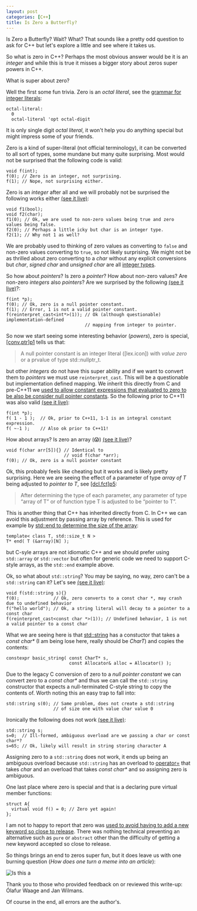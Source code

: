 ```yaml
---
layout: post
categories: [C++]
title: Is Zero a Butterfly?
---
```


Is Zero a Butterfly? Wait? What? That sounds like a pretty odd question to ask for C++ but let's explore a little and 
see where it takes us. 

So what is zero in C++? Perhaps the most obvious answer would be it is an *integer* and while this is true it misses a bigger
story about zeros super powers in C++.

What is super about zero?

Well the first some fun trivia. Zero is an *octal literal*,
see the [grammar for integer literals](http://eel.is/c++draft/lex.icon#nt:octal-literal):

```
octal-literal:
  0
  octal-literal 'opt octal-digit
```

It is only single digit *octal literal*, it won't help you do anything special but might impress some of your friends.

Zero is a kind of super-literal (not official terminology), it can be converted to all sort of types, some mundane but many 
quite surprising. Most would not be surprised that the following code is valid:

```
void f(int);
f(0); // Zero is an integer, not surprising.
f(1); // Nope, not surprising either.
```

Zero is an *integer* after all and we will probably not be surprised the following works either [(see it live)](https://godbolt.org/z/rd1a6d):

```
void f1(bool);
void f2(char);
f1(0); // Ok, we are used to non-zero values being true and zero values being false.
f2(0); // Perhaps a little icky but char is an integer type.
f2(1); // Why not 1 as well?
```

We are probably used to thinking of zero values as converting to `false` and non-zero values converting to `true`,
so not likely surprising. We might not be as thrilled about zero converting to a *char* without any explicit conversions
but *char*, *signed char* and *unsigned char* are all [integer types](http://eel.is/c++draft/basic.types#basic.fundamental-1).

So how about *pointers*? Is zero a *pointer*? How about non-zero values? Are non-zero *integers* also *pointers*? Are we 
surprised by the following [(see it live)](https://godbolt.org/z/G56vso)?:

```
f(int *p);
f(0); // Ok, zero is a null pointer constant.
f(1); // Error, 1 is not a valid pointer constant.
f(reinterpret_cast<int*>(1)); // Ok (although questionable) implementation-defined 
                              // mapping from integer to pointer.
```

So now we start seeing some interesting behavior (*powers*), zero is special, [\[conv.ptr\]p1](http://eel.is/c++draft/conv.ptr#1) tells us that:

> A null pointer constant is an integer literal ([lex.icon]) with *value zero* or a prvalue of type std::nullptr_t. 

but other *integers* do not have this super ability and if we want to convert them to *pointers* we must use 
`reinterpret_cast`. This will be a questionable but implementation defined mapping. We inherit this directly from C and
pre-C++11 we [used to allow constant expressions that evaluated to zero to be also be consider null pointer constants](https://twitter.com/shafikyaghmour/status/1156425516057952256?s=20).
So the following prior to C++11 was also valid [(see it live)](https://godbolt.org/z/sjMWaW):

```
f(int *p);
f( 1 - 1 );  // Ok, prior to C++11, 1-1 is an integral constant expression.           
f( ~-1 );    // Also ok prior to C++11!
```

How about arrays? Is zero an array (😱) [(see it live)](https://godbolt.org/z/Wv7463)? 

```
void f(char arr[5]){} // Identical to
                      // void f(char *arr);
f(0); // Ok, zero is a null pointer constant
```

Ok, this probably feels like cheating but it works and is likely pretty surprising. Here we are seeing the effect of
a parameter of type *array of T* being adjusted to *pointer to T*, see [\[dcl.fct\]p5](http://eel.is/c++draft/dcl.fct#5):

> After determining the type of each parameter, any parameter of type “array of T” or of function type T is adjusted to be “pointer to T”.

This is another thing that C++ has inherited directly from C. In C++ we can avoid this adjustment by passing array by reference. This is used for example by [std::end to determine the size of the array](https://stackoverflow.com/a/33496357/1708801):

```
template< class T, std::size_t N >
T* end( T (&array)[N] );
```

but C-syle arrays are not idiomatic C++ and we should prefer using `std::array` or `std::vector` but often for generic 
code we need to support C-style arrays, as the `std::end` example above.

Ok, so what about `std::string`? You may be saying, no way, zero can't be a `std::string` can it? 
Let's see [(see it live)](https://godbolt.org/z/KbzWf6):

```
void f(std::string s){}
f(0);             // Ok, zero converts to a const char *, may crash due to undefined behavior
f("hello world"); // Ok, a string literal will decay to a pointer to a const char 
f(reinterpret_cast<const char *>(1)); // Undefined behavior, 1 is not a valid pointer to a const char 
```

What we are seeing here is that [std::string](https://en.cppreference.com/w/cpp/string/basic_string/basic_string) has a constuctor that takes a *const char\** (I am being lose here, really should be *CharT*) and copies the contents:

```
constexpr basic_string( const CharT* s,
                        const Allocator& alloc = Allocator() );
```

Due to the legacy C conversion of zero to a *null pointer constant* we can convert zero to a *const char\** and thus we can 
call the `std::string` constructor that expects a null-terminated C-style string to copy the contents of. Worth noting this 
an easy trap to fall into:

```
std::string s(0); // Same problem, does not create a std::string
                  // of size one with value char value 0
```

Ironically the following does not work [(see it live)](https://godbolt.org/z/Khvf4h):

```
std::string s;
s=0;  // Ill-formed, ambiguous overload are we passing a char or const char*?
s=65; // Ok, likely will result in string storing character A
```

Assigning zero to a `std::string` does not work, it ends up being an ambiguous overload because `std::string` has an overload to [operator=](https://en.cppreference.com/w/cpp/string/basic_string/operator%3D) that takes *char* and an overload that takes *const char\** and so assigning zero is ambiguous.

One last place where zero is special and that is a declaring pure virtual member functions:

```
struct A{
  virtual void f() = 0; // Zero yet again!
};
```

I am not to happy to report that zero was [used to avoid having to add a new keyword so close to release](https://twitter.com/shafikyaghmour/status/1221599185436200960?s=20). There was nothing technical preventing an alternative such as `pure` or `abstract` other than the difficulty of getting a new keyword accepted so close to release.

So things brings an end to zeros super fun, but it does leave us with one burning question (*How does one turn a meme into an article*):


![Is this a](https://pbs.twimg.com/media/EZJrUe2U8AAzTtE?format=jpg&name=medium)

Thank you to those who provided feedback on or reviewed this write-up: Ólafur Waage and Jan Wilmans.

Of course in the end, all errors are the author's.

